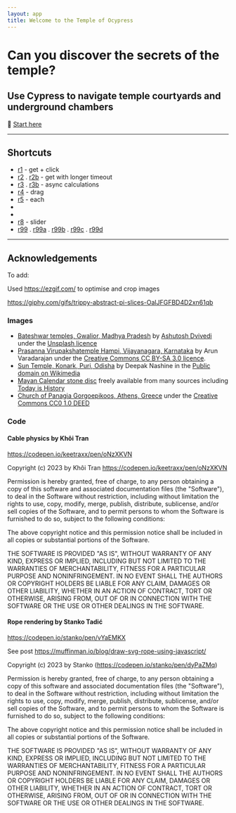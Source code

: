 ```yaml
---
layout: app
title: Welcome to the Temple of Ocypress
---
```


<style>
  
</style>

# Can you discover the secrets of the temple?

## Use Cypress to navigate temple courtyards and underground chambers

:flashlight: [Start here](r1.html)

____

## Shortcuts

- [r1](r1.html) - get + click
- [r2](r2.html) . [r2b](r2b.html) - get with longer timeout
- [r3](r3.html) . [r3b](r3b.html) - async calculations
- [r4](r4.html) - drag
- [r5](r5.html) - each
- 
- 
- [r8](r8.html) - slider
- [r99](r99.html) . [r99a](r99a.html) . [r99b](r99b.html) . [r99c](r99c.html) . [r99d](r99d.html)


____

## Acknowledgements

To add:

Used https://ezgif.com/ to optimise and crop images

https://giphy.com/gifs/trippy-abstract-pi-slices-OalJFGFBD4D2xn61qb

### Images

- [Bateshwar temples, Gwalior, Madhya Pradesh](https://unsplash.com/photos/BZQslOwhW2I?utm_source=unsplash&utm_medium=referral&utm_content=creditCopyText) by [Ashutosh Dvivedi](https://unsplash.com/@old_wolf?utm_source=unsplash&utm_medium=referral&utm_content=creditCopyText)
      under the [Unsplash licence](https://unsplash.com/license)
- [Prasanna Virupakshatemple  Hampi, Vijayanagara, Karnataka](https://commons.wikimedia.org/wiki/Category:Large_Underground_Temple#/media/File:Underground_Siva_Temple.JPG) by Arun Varadarajan under the [Creative Commons CC BY-SA 3.0 licence](https://commons.wikimedia.org/wiki/File:Underground_Siva_Temple.JPG).
- [Sun Temple, Konark, Puri, Odisha](https://commons.wikimedia.org/wiki/File:Sun_Temple_Konark.jpg) by Deepak Nashine in the [Public domain on Wikimedia](https://commons.wikimedia.org/wiki/File:Sun_Temple_Konark.jpg)
- [Mayan Calendar stone disc](https://todayinhistorydotblog.files.wordpress.com/2018/12/MayanCalendar.gif) freely available from many sources including [Today is History](https://todayinhistory.blog/2018/12/21/december-21-2012-apocalypse-postponed/)
- [Church of Panagia Gorgoepikoos, Athens, Greece](https://pxhere.com/en/photo/387974) under the [Creative Commons CC0 1.0 DEED](https://creativecommons.org/publicdomain/zero/1.0/)

### Code

#### Cable physics by Khôi Tran
https://codepen.io/keetraxx/pen/oNzXKVN

Copyright (c) 2023 by Khôi Tran https://codepen.io/keetraxx/pen/oNzXKVN

Permission is hereby granted, free of charge, to any person obtaining a copy of this software and associated documentation files (the "Software"), to deal in the Software without restriction, including without limitation the rights to use, copy, modify, merge, publish, distribute, sublicense, and/or sell copies of the Software, and to permit persons to whom the Software is furnished to do so, subject to the following conditions:

The above copyright notice and this permission notice shall be included in all copies or substantial portions of the Software.

THE SOFTWARE IS PROVIDED "AS IS", WITHOUT WARRANTY OF ANY KIND, EXPRESS OR IMPLIED, INCLUDING BUT NOT LIMITED TO THE WARRANTIES OF MERCHANTABILITY, FITNESS FOR A PARTICULAR PURPOSE AND NONINFRINGEMENT. IN NO EVENT SHALL THE AUTHORS OR COPYRIGHT HOLDERS BE LIABLE FOR ANY CLAIM, DAMAGES OR OTHER LIABILITY, WHETHER IN AN ACTION OF CONTRACT, TORT OR OTHERWISE, ARISING FROM, OUT OF OR IN CONNECTION WITH THE SOFTWARE OR THE USE OR OTHER DEALINGS IN THE SOFTWARE.

#### Rope rendering by Stanko Tadić
https://codepen.io/stanko/pen/vYaEMKX

See post https://muffinman.io/blog/draw-svg-rope-using-javascript/

Copyright (c) 2023 by Stanko (https://codepen.io/stanko/pen/dyPaZMq)

Permission is hereby granted, free of charge, to any person obtaining a copy of this software and associated documentation files (the "Software"), to deal in the Software without restriction, including without limitation the rights to use, copy, modify, merge, publish, distribute, sublicense, and/or sell copies of the Software, and to permit persons to whom the Software is furnished to do so, subject to the following conditions:

The above copyright notice and this permission notice shall be included in all copies or substantial portions of the Software.

THE SOFTWARE IS PROVIDED "AS IS", WITHOUT WARRANTY OF ANY KIND, EXPRESS OR IMPLIED, INCLUDING BUT NOT LIMITED TO THE WARRANTIES OF MERCHANTABILITY, FITNESS FOR A PARTICULAR PURPOSE AND NONINFRINGEMENT. IN NO EVENT SHALL THE AUTHORS OR COPYRIGHT HOLDERS BE LIABLE FOR ANY CLAIM, DAMAGES OR OTHER LIABILITY, WHETHER IN AN ACTION OF CONTRACT, TORT OR OTHERWISE, ARISING FROM, OUT OF OR IN CONNECTION WITH THE SOFTWARE OR THE USE OR OTHER DEALINGS IN THE SOFTWARE.
